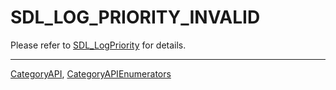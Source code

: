 # SDL_LOG_PRIORITY_INVALID

Please refer to [SDL_LogPriority](SDL_LogPriority) for details.

----
[CategoryAPI](CategoryAPI), [CategoryAPIEnumerators](CategoryAPIEnumerators)

